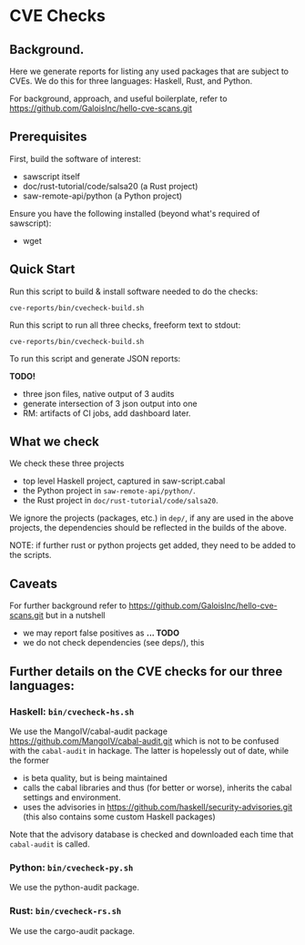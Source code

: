 # CVE Checks

## Background.

Here we generate reports for listing any used packages that are
subject to CVEs.  We do this for three languages: Haskell, Rust, and Python.

For background, approach, and useful boilerplate, refer to
  https://github.com/GaloisInc/hello-cve-scans.git

## Prerequisites

First, build the software of interest:
 - sawscript itself
 - doc/rust-tutorial/code/salsa20 (a Rust project)
 - saw-remote-api/python (a Python project)

Ensure you have the following installed (beyond what's required of sawscript):
  * wget

## Quick Start

Run this script to build & install software needed to do the checks:
```
cve-reports/bin/cvecheck-build.sh
```

Run this script to run all three checks, freeform text to stdout:
```
cve-reports/bin/cvecheck-build.sh
```

To run this script and generate JSON reports:

**TODO!**
 - three json files, native output of 3 audits
 - generate intersection of 3 json output into one
 - RM: artifacts of CI jobs, add dashboard later.

## What we check

We check these three projects
  * top level Haskell project, captured in saw-script.cabal
  * the Python project in `saw-remote-api/python/`.
  * the Rust project in `doc/rust-tutorial/code/salsa20`.

We ignore the projects (packages, etc.) in `dep/`, if any are used in
the above projects, the dependencies should be reflected in the
builds of the above.

NOTE: if further rust or python projects get added, they need to be
added to the scripts.

## Caveats

For further background refer to
  https://github.com/GaloisInc/hello-cve-scans.git
but in a nutshell
  - we may report false positives as **... TODO**
  - we do not check dependencies (see deps/), this

## Further details on the CVE checks for our three languages:
### Haskell: `bin/cvecheck-hs.sh`

We use the MangoIV/cabal-audit package
  https://github.com/MangoIV/cabal-audit.git
which is not to be confused with the `cabal-audit` in hackage.
The latter is hopelessly out of date, while the former

  - is beta quality, but is being maintained
  - calls the cabal libraries and thus (for better or worse), inherits
    the cabal settings and environment.
  - uses the advisories in
    https://github.com/haskell/security-advisories.git
    (this also contains some custom Haskell packages)

Note that the advisory database is checked and downloaded each time
that `cabal-audit` is called.

### Python: `bin/cvecheck-py.sh`

We use the python-audit package.

### Rust: `bin/cvecheck-rs.sh`

We use the cargo-audit package.
